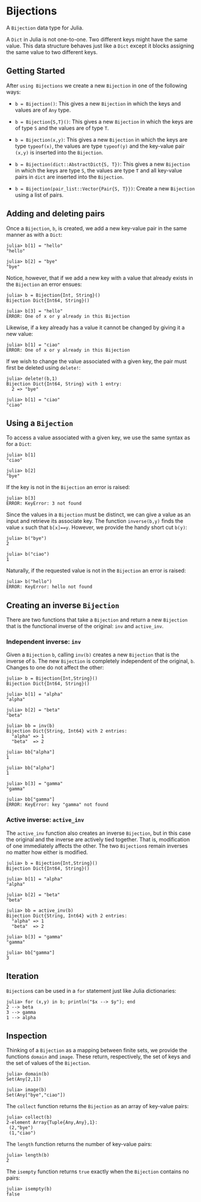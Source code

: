 # Bijections

A `Bijection` data type for Julia.


A `Dict` in Julia is not one-to-one. Two different keys might have the
same value. This data structure behaves just like a `Dict` except it
blocks assigning the same value to two different keys.

## Getting Started

After `using Bijections` we create a new `Bijection` in one of the
following ways:

* `b = Bijection()`: This gives a new `Bijection` in which the keys
and values are of `Any` type.

* `b = Bijection{S,T}()`: This gives a new `Bijection` in which the
  keys are of type `S` and the values are of type `T`.

* `b = Bijection(x,y)`: This gives a new `Bijection` in which the keys
  are type `typeof(x)`, the values are type `typeof(y)` and the
  key-value pair `(x,y)` is inserted into the `Bijection`.
  
* `b = Bijection(dict::AbstractDict{S, T})`: This gives a new `Bijection` in which the keys
  are type `S`, the values are type `T` and all
  key-value pairs in `dict` are inserted into the `Bijection`.

* `b = Bijection(pair_list::Vector{Pair{S, T}})`: Create a new `Bijection` using a list of pairs.

## Adding and deleting pairs

Once a `Bijection`, `b`, is created, we add a new key-value pair in
the same manner as with a `Dict`:
```
julia> b[1] = "hello"
"hello"

julia> b[2] = "bye"
"bye"
```
Notice, however, that if we add a new key with a value that already
exists in the `Bijection` an error ensues:
```
julia> b = Bijection{Int, String}()
Bijection Dict{Int64, String}()

julia> b[3] = "hello"
ERROR: One of x or y already in this Bijection
```
Likewise, if a key already has a value it cannot be changed by giving
it a new value:
```
julia> b[1] = "ciao"
ERROR: One of x or y already in this Bijection
```

If we wish to change the value associated with a given key, the pair
must first be deleted using `delete!`:
```
julia> delete!(b,1)
Bijection Dict{Int64, String} with 1 entry:
  2 => "bye"

julia> b[1] = "ciao"
"ciao"
```

## Using a `Bijection`

To access a value associated with a given key, we use the same syntax
as for a `Dict`:
```
julia> b[1]
"ciao"

julia> b[2]
"bye"
```

If the key is not in the `Bijection` an error is raised:
```
julia> b[3]
ERROR: KeyError: 3 not found
```

Since the values in a `Bijection` must be distinct, we can give a
value as an input and retrieve its associate key. The function
`inverse(b,y)` finds the value `x` such that `b[x]==y`. However, we
provide the handy short cut `b(y)`:
```
julia> b("bye")
2

julia> b("ciao")
1
```

Naturally, if the requested value is not in the `Bijection` an error
is raised:
```
julia> b("hello")
ERROR: KeyError: hello not found
```

## Creating an inverse `Bijection`

There are two functions that take a `Bijection` and return a new
`Bijection` that is the functional inverse of the original:
`inv` and `active_inv`.

### Independent inverse: `inv`
Given a `Bijection` `b`, calling `inv(b)` creates a new `Bijection`
that is the inverse of `b`. The new `Bijection` is completely independent
of the original, `b`. Changes to one do not affect the other:
```
julia> b = Bijection{Int,String}()
Bijection Dict{Int64, String}()

julia> b[1] = "alpha"
"alpha"

julia> b[2] = "beta"
"beta"

julia> bb = inv(b)
Bijection Dict{String, Int64} with 2 entries:
  "alpha" => 1
  "beta"  => 2

julia> bb["alpha"]
1

julia> bb["alpha"]
1

julia> b[3] = "gamma"
"gamma"

julia> bb["gamma"]
ERROR: KeyError: key "gamma" not found
```

### Active inverse: `active_inv`

The `active_inv` function also creates an inverse `Bijection`, but in this
case the original and the inverse are actively tied together.
That is, modification of one immediately affects the other.
The two `Bijection`s remain inverses no matter how either is modified.

```
julia> b = Bijection{Int,String}()
Bijection Dict{Int64, String}()

julia> b[1] = "alpha"
"alpha"

julia> b[2] = "beta"
"beta"

julia> bb = active_inv(b)
Bijection Dict{String, Int64} with 2 entries:
  "alpha" => 1
  "beta"  => 2
  
julia> b[3] = "gamma"
"gamma"

julia> bb["gamma"]
3
```

## Iteration

`Bijection`s can be used in a `for` statement just like Julia
dictionaries:
```
julia> for (x,y) in b; println("$x --> $y"); end
2 --> beta
3 --> gamma
1 --> alpha
```



## Inspection

Thinking of a `Bijection` as a mapping between finite sets, we
provide the functions `domain` and `image`. These return,
respectively, the set of keys and the set of values of the
`Bijection`.
```
julia> domain(b)
Set(Any[2,1])

julia> image(b)
Set(Any["bye","ciao"])
```

The `collect` function returns the `Bijection` as an array of
key-value pairs:
```
julia> collect(b)
2-element Array{Tuple{Any,Any},1}:
 (2,"bye")
 (1,"ciao")
```

The `length` function returns the number of key-value pairs:
```
julia> length(b)
2
```

The `isempty` function returns `true` exactly when the `Bijection`
contains no pairs:
```
julia> isempty(b)
false
```
